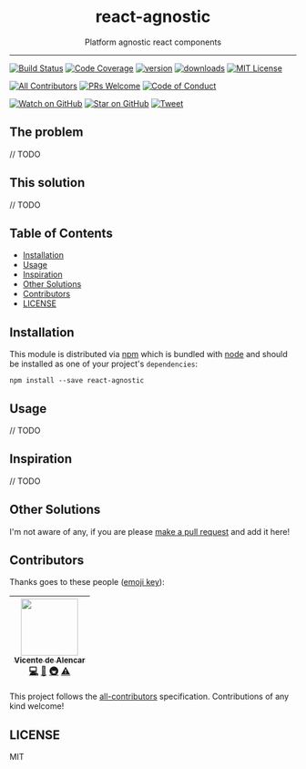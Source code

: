 <div align="center">
<h1>react-agnostic</h1>

<p>Platform agnostic react components</p>
</div>

<hr />

[![Build Status][build-badge]][build]
[![Code Coverage][coverage-badge]][coverage]
[![version][version-badge]][package]
[![downloads][downloads-badge]][npmtrends]
[![MIT License][license-badge]][license]

[![All Contributors](https://img.shields.io/badge/all_contributors-1-orange.svg?style=flat-square)](#contributors)
[![PRs Welcome][prs-badge]][prs]
[![Code of Conduct][coc-badge]][coc]

[![Watch on GitHub][github-watch-badge]][github-watch]
[![Star on GitHub][github-star-badge]][github-star]
[![Tweet][twitter-badge]][twitter]

## The problem

// TODO

## This solution

// TODO

## Table of Contents

<!-- START doctoc generated TOC please keep comment here to allow auto update -->
<!-- DON'T EDIT THIS SECTION, INSTEAD RE-RUN doctoc TO UPDATE -->

- [Installation](#installation)
- [Usage](#usage)
- [Inspiration](#inspiration)
- [Other Solutions](#other-solutions)
- [Contributors](#contributors)
- [LICENSE](#license)

<!-- END doctoc generated TOC please keep comment here to allow auto update -->

## Installation

This module is distributed via [npm][npm] which is bundled with [node][node] and
should be installed as one of your project's `dependencies`:

```
npm install --save react-agnostic
```

## Usage

// TODO

## Inspiration

// TODO

## Other Solutions

I'm not aware of any, if you are please [make a pull request][prs] and add it
here!

## Contributors

Thanks goes to these people ([emoji key][emojis]):

<!-- ALL-CONTRIBUTORS-LIST:START - Do not remove or modify this section -->
<!-- prettier-ignore -->
| [<img src="https://avatars.githubusercontent.com/u/1762868?v=3" width="100px;"/><br /><sub><b>Vicente de Alencar</b></sub>](https://vicentedealencar.com)<br />[💻](https://github.com/vicentedealencar/react-agnostic/commits?author=vicentedealencar "Code") [📖](https://github.com/vicentedealencar/react-agnostic/commits?author=vicentedealencar "Documentation") [🚇](#infra-vicentedealencar "Infrastructure (Hosting, Build-Tools, etc)") [⚠️](https://github.com/vicentedealencar/react-agnostic/commits?author=vicentedealencar "Tests") |
| :---: |

<!-- ALL-CONTRIBUTORS-LIST:END -->

This project follows the [all-contributors][all-contributors] specification.
Contributions of any kind welcome!

## LICENSE

MIT

[npm]: https://www.npmjs.com/
[node]: https://nodejs.org
[build-badge]: https://img.shields.io/travis/vicentedealencar/react-agnostic.svg?style=flat-square
[build]: https://travis-ci.org/vicentedealencar/react-agnostic
[coverage-badge]: https://img.shields.io/codecov/c/github/vicentedealencar/react-agnostic.svg?style=flat-square
[coverage]: https://codecov.io/github/vicentedealencar/react-agnostic
[version-badge]: https://img.shields.io/npm/v/react-agnostic.svg?style=flat-square
[package]: https://www.npmjs.com/package/react-agnostic
[downloads-badge]: https://img.shields.io/npm/dm/react-agnostic.svg?style=flat-square
[npmtrends]: http://www.npmtrends.com/react-agnostic
[license-badge]: https://img.shields.io/npm/l/react-agnostic.svg?style=flat-square
[license]: https://github.com/vicentedealencar/react-agnostic/blob/master/LICENSE
[prs-badge]: https://img.shields.io/badge/PRs-welcome-brightgreen.svg?style=flat-square
[prs]: http://makeapullrequest.com
[donate-badge]: https://img.shields.io/badge/$-support-green.svg?style=flat-square
[coc-badge]: https://img.shields.io/badge/code%20of-conduct-ff69b4.svg?style=flat-square
[coc]: https://github.com/vicentedealencar/react-agnostic/blob/master/other/CODE_OF_CONDUCT.md
[github-watch-badge]: https://img.shields.io/github/watchers/vicentedealencar/react-agnostic.svg?style=social
[github-watch]: https://github.com/vicentedealencar/react-agnostic/watchers
[github-star-badge]: https://img.shields.io/github/stars/vicentedealencar/react-agnostic.svg?style=social
[github-star]: https://github.com/vicentedealencar/react-agnostic/stargazers
[twitter]: https://twitter.com/intent/tweet?text=Check%20out%20react-agnostic%20by%20%40vicentedealencar%20https%3A%2F%2Fgithub.com%2Fvicentedealencar%2Freact-agnostic%20%F0%9F%91%8D
[twitter-badge]: https://img.shields.io/twitter/url/https/github.com/vicentedealencar/react-agnostic.svg?style=social
[emojis]: https://github.com/kentcdodds/all-contributors#emoji-key
[all-contributors]: https://github.com/kentcdodds/all-contributors
